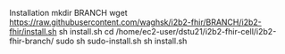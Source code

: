 

Installation
mkdir BRANCH
wget https://raw.githubusercontent.com/waghsk/i2b2-fhir/BRANCH/i2b2-fhir/install.sh
sh install.sh 
cd /home/ec2-user/dstu21/i2b2-fhir-cell/i2b2-fhir-branch/
sudo sh sudo-install.sh
sh install.sh


